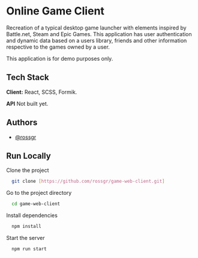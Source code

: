 
# Online Game Client

Recreation of a typical desktop game launcher with elements inspired by Battle.net, Steam and Epic Games. This application has user authentication and dynamic data based on a users library, friends and other information respective to the games owned by a user.

This application is for demo purposes only.


## Tech Stack

**Client:** React, SCSS, Formik.

**API** Not built yet.


## Authors

- [@rossgr](https://www.github.com/rossgr)


## Run Locally

Clone the project

```bash
  git clone [https://github.com/rossgr/game-web-client.git]
```

Go to the project directory

```bash
  cd game-web-client
```

Install dependencies

```bash
  npm install
```

Start the server

```bash
  npm run start
```

